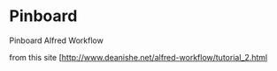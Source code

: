 # Pinboard
Pinboard Alfred Workflow

from this site [http://www.deanishe.net/alfred-workflow/tutorial_2.html

